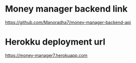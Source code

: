 # Money manager backend link
https://github.com/Manoradha7/money-manager-backend-api

# Herokku deployment url
https://money-manager7.herokuapp.com
